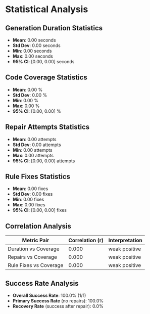 # Statistical Analysis

## Generation Duration Statistics

- **Mean**: 0.00 seconds
- **Std Dev**: 0.00 seconds
- **Min**: 0.00 seconds
- **Max**: 0.00 seconds
- **95% CI**: [0.00, 0.00] seconds

## Code Coverage Statistics

- **Mean**: 0.00 %
- **Std Dev**: 0.00 %
- **Min**: 0.00 %
- **Max**: 0.00 %
- **95% CI**: [0.00, 0.00] %

## Repair Attempts Statistics

- **Mean**: 0.00 attempts
- **Std Dev**: 0.00 attempts
- **Min**: 0.00 attempts
- **Max**: 0.00 attempts
- **95% CI**: [0.00, 0.00] attempts

## Rule Fixes Statistics

- **Mean**: 0.00 fixes
- **Std Dev**: 0.00 fixes
- **Min**: 0.00 fixes
- **Max**: 0.00 fixes
- **95% CI**: [0.00, 0.00] fixes

## Correlation Analysis

| Metric Pair | Correlation (r) | Interpretation |
|-------------|-----------------|----------------|
| Duration vs Coverage | 0.000 | weak positive |
| Repairs vs Coverage | 0.000 | weak positive |
| Rule Fixes vs Coverage | 0.000 | weak positive |

## Success Rate Analysis

- **Overall Success Rate**: 100.0% (1/1)
- **Primary Success Rate** (no repairs): 100.0%
- **Recovery Rate** (success after repair): 0.0%
